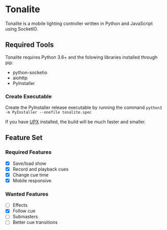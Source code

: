 # Tonalite

Tonalite is a mobile lighting controller written in Python and JavaScript using SocketIO.

## Required Tools

Tonalite requires Python 3.6+ and the folowing libraries installed through pip:

- python-socketio
- aiohttp
- PyInstaller

### Create Executable

Create the PyInstaller release executable by running the command `python3 -m PyInstaller --onefile tonalite.spec`

If you have [UPX](https://upx.github.io/) installed, the build will be much faster and smaller.

## Feature Set

### Required Features

- [x] Save/load show
- [x] Record and playback cues
- [x] Change cue time
- [x] Mobile responsive

### Wanted Features

- [ ] Effects
- [x] Follow cue
- [ ] Submasters
- [ ] Better cue transitions

